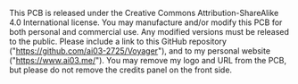 This PCB is released under the Creative Commons Attribution-ShareAlike 4.0 International license.
You may manufacture and/or modify this PCB for both personal and commercial use.
Any modified versions must be released to the public.
Please include a link to this GitHub repository ("https://github.com/ai03-2725/Voyager"), and to my personal website ("https://www.ai03.me/").
You may remove my logo and URL from the PCB, but please do not remove the credits panel on the front side. 
